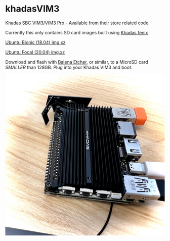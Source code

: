 # khadasVIM3
[Khadas SBC VIM3/VIM3 Pro - Available from their store](https://www.khadas.com/product-page/vim3) related code

Currently this only contains SD card images built using [Khadas fenix](https://github.com/khadas/fenix)


[Ubuntu Bionic (18.04) img.xz](https://github.com/jonzobrist/khadasVIM3/raw/main/fenix-built-images/VIM3_Ubuntu-minimal-bionic_Linux-5.16_arm64_SD-USB_V1.0.10-220320-develop.img.xz)

[Ubuntu Focal (20.04) img.xz](https://github.com/jonzobrist/khadasVIM3/raw/main/fenix-built-images/VIM3_Ubuntu-minimal-focal_Linux-5.16_arm64_SD-USB_V1.0.10-220320-develop.img.xz)

Download and flash with [Balena Etcher](https://www.balena.io/etcher/), or similar, to a MicroSD card *SMALLER* than 128GB. Plug into your Khadas VIM3 and boot.

![](https://github.com/jonzobrist/khadasVIM3/raw/main/images/zob-VIM3Pro.jpeg)
